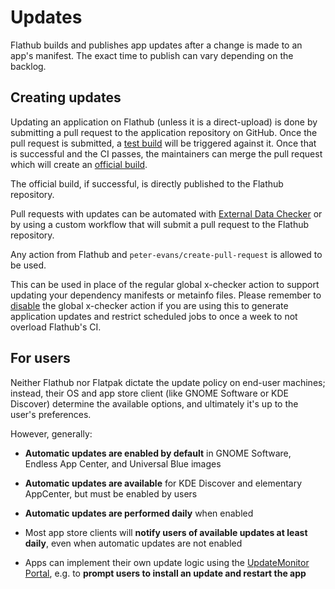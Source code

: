 # Updates

Flathub builds and publishes app updates after a change is made to an
app's manifest. The exact time to publish can vary depending on the
backlog.

## Creating updates

Updating an application on Flathub (unless it is a direct-upload) is
done by submitting a pull request to the application repository on
GitHub. Once the pull request is submitted, a [test build](/docs/for-app-authors/maintenance#test-builds)
will be triggered against it. Once that is successful and the CI passes,
the maintainers can merge the pull request which will create an
[official build](/docs/for-app-authors/maintenance#official-builds).

The official build, if successful, is directly published to the Flathub
repository.

Pull requests with updates can be automated with [External Data Checker](/docs/for-app-authors/external-data-checker)
or by using a custom workflow that will submit a pull request to the
Flathub repository.

Any action from Flathub and `peter-evans/create-pull-request` is allowed
to be used.

This can be used in place of the regular global x-checker action to
support updating your dependency manifests or metainfo files. Please
remember to [disable](/docs/for-app-authors/external-data-checker#disable)
the global x-checker action if you are using this to generate application
updates and restrict scheduled jobs to once a week to not overload
Flathub's CI.

## For users

Neither Flathub nor Flatpak dictate the update policy on end-user
machines; instead, their OS and app store client
(like GNOME Software or KDE Discover) determine the available options,
and ultimately it's up to the user's preferences.

However, generally:

- **Automatic updates are enabled by default** in GNOME Software, Endless App Center, and Universal Blue images

- **Automatic updates are available** for KDE Discover and elementary AppCenter, but must be enabled by users

- **Automatic updates are performed daily** when enabled

- Most app store clients will **notify users of available updates at least daily**, even when automatic updates are not enabled

- Apps can implement their own update logic using the [UpdateMonitor Portal](https://docs.flatpak.org/en/latest/portal-api-reference.html#gdbus-interface-org-freedesktop-portal-Flatpak-UpdateMonitor), e.g. to **prompt users to install an update and restart the app**
